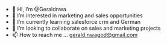 - 👋 Hi, I’m @Geraldnwa
- 👀 I’m interested in marketing and sales opportunities 
- 🌱 I’m currently learning salesforce crm and German 
- 💞️ I’m looking to collaborate on sales and marketing projects 
- 📫 How to reach me ... gerald.nwagod@gmail.com

<!---
Geraldnwa/Geraldnwa is a ✨ special ✨ repository because its `README.md` (this file) appears on your GitHub profile.
You can click the Preview link to take a look at your changes.
--->
